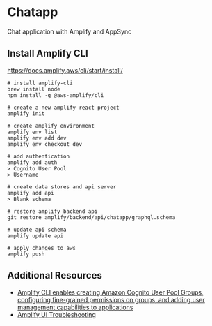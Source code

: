 # Chatapp
Chat application with Amplify and AppSync


## Install Amplify CLI
https://docs.amplify.aws/cli/start/install/

```
# install amplify-cli
brew install node
npm install -g @aws-amplify/cli

# create a new amplify react project
amplify init

# create amplify environment
amplify env list
amplify env add dev
amplify env checkout dev

# add authentication
amplify add auth
> Cognito User Pool
> Username

# create data stores and api server
amplify add api
> Blank schema

# restore amplify backend api
git restore amplify/backend/api/chatapp/graphql.schema

# update api schema
amplify update api

# apply changes to aws
amplify push
```

## Additional Resources
- [Amplify CLI enables creating Amazon Cognito User Pool Groups, configuring fine-grained permissions on groups, and adding user management capabilities to applications](https://aws.amazon.com/ko/blogs/mobile/amplify-cli-enables-creating-amazon-cognito-user-pool-groups-configuring-fine-grained-permissions-on-groups-and-adding-user-management-capabilities-to-applications/)
- [Amplify UI Troubleshooting](https://ui.docs.amplify.aws/react/getting-started/troubleshooting)
